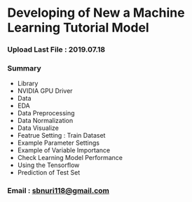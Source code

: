 # Developing of New a Machine Learning Tutorial Model

### Upload Last File : 2019.07.18

### Summary

- Library
- NVIDIA GPU Driver
- Data
- EDA
- Data Preprocessing
- Data Normalization
- Data Visualize
- Featrue Setting : Train Dataset
- Example Parameter Settings
- Example of Variable Importance
- Check Learning Model Performance
- Using the Tensorflow
- Prediction of Test Set

### Email : sbnuri118@gmail.com
